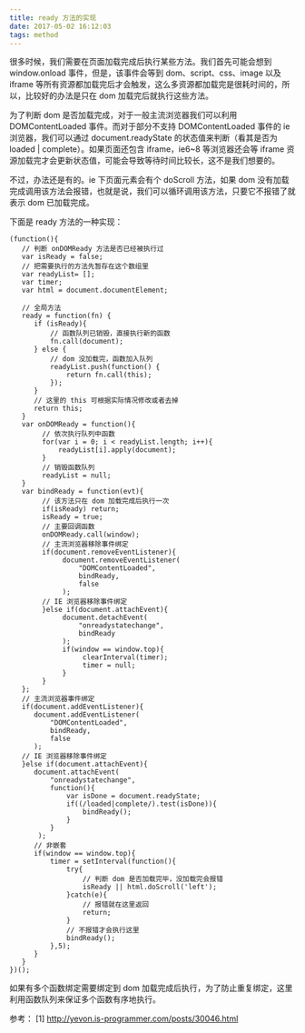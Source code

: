 ```yaml
---
title: ready 方法的实现
date: 2017-05-02 16:12:03
tags: method
---
```


很多时候，我们需要在页面加载完成后执行某些方法。我们首先可能会想到 window.onload 事件，但是，该事件会等到 dom、script、css、image 以及 iframe 等所有资源都加载完后才会触发，这么多资源都加载完是很耗时间的，所以，比较好的办法是只在 dom 加载完后就执行这些方法。

<!-- more -->

为了判断 dom 是否加载完成，对于一般主流浏览器我们可以利用 DOMContentLoaded 事件。而对于部分不支持 DOMContentLoaded 事件的 ie 浏览器，我们可以通过 document.readyState 的状态值来判断（看其是否为 loaded | complete）。如果页面还包含 iframe，ie6~8 等浏览器还会等 iframe 资源加载完才会更新状态值，可能会导致等待时间比较长，这不是我们想要的。

不过，办法还是有的。ie 下页面元素会有个 doScroll 方法，如果 dom 没有加载完成调用该方法会报错，也就是说，我们可以循环调用该方法，只要它不报错了就表示 dom 已加载完成。

下面是 ready 方法的一种实现：

```
(function(){
   // 判断 onDOMReady 方法是否已经被执行过
   var isReady = false; 
   // 把需要执行的方法先暂存在这个数组里
   var readyList= [];
   var timer;
   var html = document.documentElement;

   // 全局方法
   ready = function(fn) {
      if (isReady){
          // 函数队列已销毁，直接执行新的函数
          fn.call(document);
      } else {
          // dom 没加载完，函数加入队列
          readyList.push(function() { 
              return fn.call(this);
          });
      }
      // 这里的 this 可根据实际情况修改或者去掉 
      return this;
   }
   var onDOMReady = function(){
        // 依次执行队列中函数
        for(var i = 0; i < readyList.length; i++){
            readyList[i].apply(document);
        }
        // 销毁函数队列
        readyList = null;
   }
   var bindReady = function(evt){
        // 该方法只在 dom 加载完成后执行一次
        if(isReady) return;
        isReady = true;
        // 主要回调函数
        onDOMReady.call(window);
        // 主流浏览器移除事件绑定
        if(document.removeEventListener){
             document.removeEventListener(
                 "DOMContentLoaded",
                 bindReady,
                 false
             );
        // IE 浏览器移除事件绑定
        }else if(document.attachEvent){
             document.detachEvent(
                 "onreadystatechange",
                 bindReady
             );
             if(window == window.top){
                  clearInterval(timer);
                  timer = null;
             }
        }
   };
   // 主流浏览器事件绑定
   if(document.addEventListener){
      document.addEventListener(
          "DOMContentLoaded",
          bindReady,
          false
      );
   // IE 浏览器移除事件绑定
   }else if(document.attachEvent){
      document.attachEvent(
          "onreadystatechange", 
          function(){
              var isDone = document.readyState;
              if((/loaded|complete/).test(isDone)){
                  bindReady();
              }
          }
       );
      // 非嵌套
      if(window == window.top){
          timer = setInterval(function(){
              try{
                  // 判断 dom 是否加载完毕，没加载完会报错
                  isReady || html.doScroll('left');
              }catch(e){
                  // 报错就在这里返回
                  return;
              }
              // 不报错才会执行这里
              bindReady();
          },5);
      }
   }
})();
```

如果有多个函数绑定需要绑定到 dom 加载完成后执行，为了防止重复绑定，这里利用函数队列来保证多个函数有序地执行。



参考：
[1] http://yevon.is-programmer.com/posts/30046.html